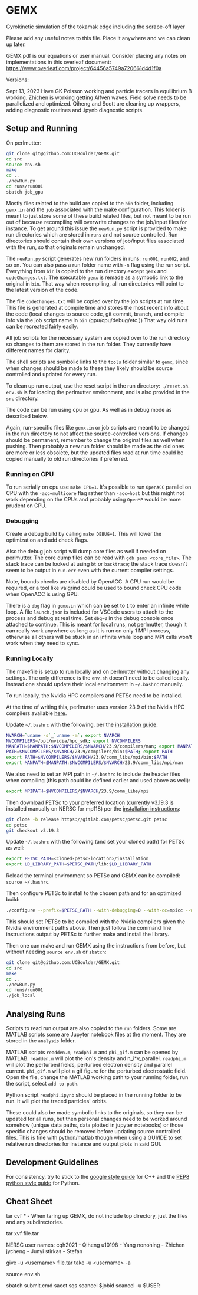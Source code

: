 # GEMX

Gyrokinetic simulation of the tokamak edge including the scrape-off layer

Please add any useful notes to this file. Place it anywhere and we can clean up later.

GEMX.pdf is our equations or user manual.  Consider placing any notes on implementations in this overleaf document: <https://www.overleaf.com/project/64456a5749a720661d4d1f0a>

Versions:

Sept 13, 2023
Have GK Poisson working and particle tracers in equilibrium B working.  Zhichen is working getting Alfven waves.  Field solve needs to be parallelized and optimized. Qiheng and Scott are cleaning up wrappers, adding diagnostic routines and .ipynb diagnostic scripts.

## Setup and Running

On perlmutter:

```bash
git clone git@github.com:UCBoulder/GEMX.git
cd src
source env.sh
make
cd ..
./newRun.py
cd runs/run001
sbatch job_gpu
```

Mostly files related to the build are copied to the ```bin``` folder, including ```gemx.in``` and the ```job``` associated with the make configuration. This folder is meant to just store some of these
build related files, but not meant to be run out of because recompiling will overwrite changes to the job/input files for instance. To get around this issue the ```newRun.py``` script is provided to make run directories which are stored in ```runs``` and not source controlled. Run directories should contain their own versions of job/input files associated with the run, so that originals remain
unchanged.

The ```newRun.py``` script generates new run folders in runs: ```run001```, ```run002```, and so on. You can also pass a run folder name with ```-n``` flag using the run script. Everything from ```bin``` is copied to the run directory except ```gemx``` and ```codeChanges.txt```. The executable ```gemx``` is remade as a symbolic link to the original in ```bin```. That way when recompiling, all run directories will point to the latest version of the code.

The file ```codeChanges.txt``` will be copied over by the job scripts at run time. This file is generated at compile time and stores the most recent info about the code (local changes to source code, git commit, branch, and compile info via the job script name in ```bin``` (gpu/cpu/debug/etc.)) That way old runs can be recreated fairly easily.

All job scripts for the necessary system are copied over to the run directory so changes to them are stored in the run folder. They currently have different names for clarity.

The shell scripts are symbolic links to the ```tools``` folder similar to ```gemx```, since when changes should be made to these they likely should be source controlled and updated for every run.

To clean up run output, use the reset script in the run directory: ```./reset.sh```. ```env.sh``` is for loading the perlmutter environment, and is also provided in the ```src``` directory.

The code can be run using cpu or gpu. As well as in debug mode as described below.

Again, run-specific files like ```gemx.in``` or job scripts are meant to be changed in the run directory to not affect the source-controlled versions. If changes should be permanent, remember to change the original files as well when pushing. Then probably a new run folder should be made as the old ones are more or less obsolete, but the updated files read at run time could be copied manually to old run directories if preferred.

### Running on CPU

To run serially on cpu use ```make CPU=1```. It's possible to run ```OpenACC``` parallel on CPU with the ```-acc=multicore``` flag rather than ```-acc=host``` but this might not work depending on the CPUs and probably using ```OpenMP``` would be more prudent on CPU.

### Debugging

Create a debug build by calling ```make DEBUG=1```. This will lower the optimization and add check flags.

Also the debug job script will dump core files as well if needed on perlmutter. The core dump files can be read with ```gdb gemx <core_file>```. The stack trace can be looked at using ```bt``` or 
```backtrace```; the stack trace doesn't seem to be output in ```run.err``` even with the current compiler settings.

Note, bounds checks are disabled by OpenACC. A CPU run would be required, or a tool like valgrind could be used to bound check CPU code when OpenACC is using GPU.

There is a ```dbg``` flag in ```gemx.in``` which can be set to ```1``` to enter an infinite while loop. A file ```launch.json``` is included for VSCode users to attach to the process and debug at real time. Set ```dbg=0``` in the debug console once attached to continue. This is meant for local runs, not perlmutter, though it can really work anywhere as long as it is run on only 1 MPI process, otherwise all others will be stuck in an infinite while loop and MPI calls won't work when they need to sync.

### Running Locally

The makefile is setup to run locally and on perlmutter without changing any settings. The only difference is the ```env.sh``` doesn't need to be called locally. Instead one should update their local environment in ```~/.bashrc``` manually.

To run locally, the Nvidia HPC compilers and PETSc need to be installed.

At the time of writing this, perlmutter uses version 23.9 of the Nvidia HPC compilers available [here](https://developer.nvidia.com/nvidia-hpc-sdk-releases).

Update ```~/.bashrc``` with the following, per the [installation guide](https://docs.nvidia.com/hpc-sdk/archive/23.9/hpc-sdk-install-guide/index.html):

```bash
NVARCH=`uname -s`_`uname -m`; export NVARCH
NVCOMPILERS=/opt/nvidia/hpc_sdk; export NVCOMPILERS
MANPATH=$MANPATH:$NVCOMPILERS/$NVARCH/23.9/compilers/man; export MANPATH
PATH=$NVCOMPILERS/$NVARCH/23.9/compilers/bin:$PATH; export PATH
export PATH=$NVCOMPILERS/$NVARCH/23.9/comm_libs/mpi/bin:$PATH
export MANPATH=$MANPATH:$NVCOMPILERS/$NVARCH/23.9/comm_libs/mpi/man
```

We also need to set an MPI path in ```~/.bashrc``` to include the header files when compiling (this path could be defined earlier and used above as well):

```bash
export MPIPATH=$NVCOMPILERS/$NVARCH/23.9/comm_libs/mpi
```

Then download PETSc to your preferred location (currently v3.19.3 is installed manually on NERSC for mp118) per the [installation instructions](https://petsc.org/release/install/):

```bash
git clone -b release https://gitlab.com/petsc/petsc.git petsc
cd petsc
git checkout v3.19.3
```

Update ```~/.bashrc``` with the following (and set your cloned path) for PETSc as well:

```bash
export PETSC_PATH=<cloned-petsc-location>/installation
export LD_LIBRARY_PATH=$PETSC_PATH/lib:$LD_LIBRARY_PATH
```

Reload the terminal environment so PETSc and GEMX can be compiled: ```source ~/.bashrc```.

Then configure PETSc to install to the chosen path and for an optimized build:

```bash
./configure --prefix=$PETSC_PATH --with-debugging=0 --with-cc=mpicc --with-cxx=mpicxx --with-fc=mpif90 COPTFLAGS='-O3' CXXOPTFLAGS='-O3' FOPTFLAGS='-O3'
```

This should set PETSc to be compiled with the Nvidia compilers given the Nvidia environment paths above. Then just follow the command line instructions output by PETSc to further make and install the library.

Then one can make and run GEMX using the instructions from before, but without needing ```source env.sh``` or ```sbatch```:

```bash
git clone git@github.com:UCBoulder/GEMX.git
cd src
make
cd ..
./newRun.py
cd runs/run001
./job_local
```

## Analysing Runs

Scripts to read run output are also copied to the ```run``` folders. Some are MATLAB scripts some are Jupyter notebook files at the moment. They are stored in the ```analysis``` folder.

MATLAB scripts ```readden.m```, ```readphi.m``` and ```phi_gif.m``` can be opened by MATLAB. ```readden.m``` will plot the ion's density and n_i*v_parallel.   ```readphi.m``` will plot the perturbed fields, perturbed electron density and parallel current. ```phi_gif.m``` will plot a gif figure for the perturbed electrostatic field. Open the file, change the MATLAB working path to your running folder, run the script, select ```add to path```.

Python script ```readphi.ipynb``` should be placed in the running folder to be run. It will plot the traced particles' orbits.

These could also be made symbolic links to the originals, so they can be updated for all runs, but then personal changes need to be worked around somehow (unique data paths, data plotted in jupyter notebooks) or those specific changes should be removed before updating source controlled files. This is fine with python/matlab though when using a GUI/IDE to set relative run directories for instance
and output plots in said GUI.

## Development Guidelines

For consistency, try to stick to the [google style guide](https://google.github.io/styleguide/cppguide.html) for C++ and the [PEP8 python style guide](https://peps.python.org/pep-0008/) for Python.

## Cheat Sheet

tar cvf * - When taring up GEMX, do not include top directory, just the files and any subdirectories.

tar xvf file.tar

NERSC user names:
cqh2021 - Qiheng
u10198 - Yang
nonohing - Zhichen
jycheng - Junyi
stirkas - Stefan

give -u \<username\> file.tar
take -u \<username\> -a

source env.sh

sbatch submit.cmd
sacct
sqs
scancel $jobid
scancel -u $USER

